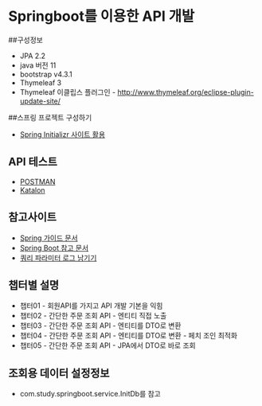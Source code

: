 # Springboot를 이용한 API 개발

##구성정보
* JPA 2.2
* java 버전 11
* bootstrap v4.3.1
* Thymeleaf 3
* Thymeleaf 이클립스 플러그인 - http://www.thymeleaf.org/eclipse-plugin-update-site/

##스프링 프로젝트 구성하기
* [Spring Initializr 사이트 활용](https://start.spring.io/)

## API 테스트
* [POSTMAN](https://www.postman.com/)
* [Katalon](https://www.katalon.com/)

## 참고사이트
* [Spring 가이드 문서](https://spring.io/guides)
* [Spring Boot 참고 문서](https://docs.spring.io/spring-boot/docs/)
* [쿼리 파라미터 로그 남기기](https://github.com/gavlyukovskiy/spring-boot-data-source-decorator)


## 챕터별 설명
* 챕터01 - 회원API를 가지고 API 개발 기본을 익힘
* 챕터02 - 간단한 주문 조회 API - 엔티티 직접 노출
* 챕터03 - 간단한 주문 조회 API - 엔티티를 DTO로 변환
* 챕터04 - 간단한 주문 조회 API - 엔티티를 DTO로 변환 - 페치 조인 최적화
* 챕터05 - 간단한 주문 조회 API - JPA에서 DTO로 바로 조회

## 조회용 데이터 설정정보
* com.study.springboot.service.InitDb를 참고